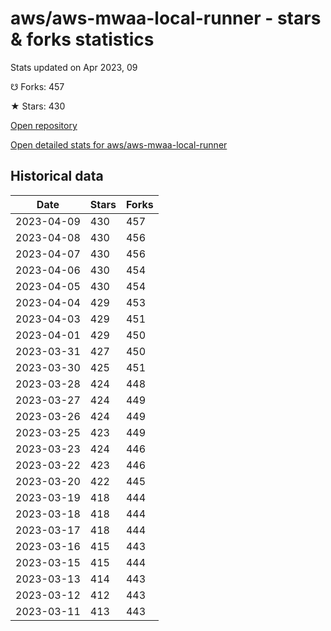 # aws/aws-mwaa-local-runner - stars & forks statistics

Stats updated on Apr 2023, 09

☋ Forks: 457

★ Stars: 430

[Open repository](https://github.com/aws/aws-mwaa-local-runner)

[Open detailed stats for aws/aws-mwaa-local-runner](https://reviewgithub.com/rep/aws/aws-mwaa-local-runner)

## Historical data
| Date | Stars | Forks |
|------|-------|-------|
| 2023-04-09 | 430 | 457 | 
| 2023-04-08 | 430 | 456 | 
| 2023-04-07 | 430 | 456 | 
| 2023-04-06 | 430 | 454 | 
| 2023-04-05 | 430 | 454 | 
| 2023-04-04 | 429 | 453 | 
| 2023-04-03 | 429 | 451 | 
| 2023-04-01 | 429 | 450 | 
| 2023-03-31 | 427 | 450 | 
| 2023-03-30 | 425 | 451 | 
| 2023-03-28 | 424 | 448 | 
| 2023-03-27 | 424 | 449 | 
| 2023-03-26 | 424 | 449 | 
| 2023-03-25 | 423 | 449 | 
| 2023-03-23 | 424 | 446 | 
| 2023-03-22 | 423 | 446 | 
| 2023-03-20 | 422 | 445 | 
| 2023-03-19 | 418 | 444 | 
| 2023-03-18 | 418 | 444 | 
| 2023-03-17 | 418 | 444 | 
| 2023-03-16 | 415 | 443 | 
| 2023-03-15 | 415 | 444 | 
| 2023-03-13 | 414 | 443 | 
| 2023-03-12 | 412 | 443 | 
| 2023-03-11 | 413 | 443 | 

